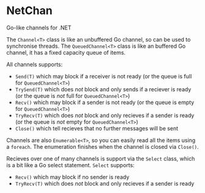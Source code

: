 # NetChan
Go-like channels for .NET

The `Channel<T>` class is like an unbuffered Go channel, so can be used to synchronise threads.
The `QueuedChannel<T>` class is like an buffered Go channel, it has a fixed capacity queue of items.

All channels supports:
* `Send(T)` which may block if a receiver is not ready (or the queue is full for `QueuedChannel<T>`)
* `TrySend(T)` which does _not_ block and only sends if a reciever is ready (or the queue is _not_ full for `QueuedChannel<T>`)
* `Recv()` which may block if a sender is not ready (or the queue is empty for `QueuedChannel<T>`)
* `TryRecv(T)` which does _not_ block and only recieves if a sender is ready (or the queue is _not_ empty for `QueuedChannel<T>`)
* `Close()` which tell recieves that no further messages will be sent

Channels are also `Enumerable<T>`, so you can easily read all the items using a `foreach`.  The enumeration finishes when the channel is closed via `Close()`.

Recieves over one of many channels is support via the `Select` class, which is a bit like a Go select statement.
`Select` supports:
* `Recv()` which may block if no sender is ready
* `TryRecv(T)` which does _not_ block and only recieves if a sender is ready
